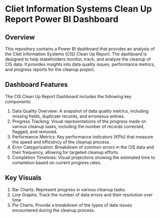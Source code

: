 # Cliet Information Systems Clean Up Report Power BI Dashboard

## Overview
This repository contains a Power BI dashboard that provides an analysis of the Cliet Information Systems (CIS) Clean Up Report. The dashboard is designed to help stakeholders monitor, track, and analyze the cleanup of CIS data. It provides insights into data quality issues, performance metrics, and progress reports for the cleanup project.

## Dashboard Features
The CIS Clean Up Report Dashboard includes the following key components:

1. Data Quality Overview: A snapshot of data quality metrics, including missing fields, duplicate records, and erroneous entries.
2. Progress Tracking: Visual representations of the progress made on various cleanup tasks, including the number of records corrected, flagged, and removed.
3. Performance Metrics: Key performance indicators (KPIs) that measure the speed and efficiency of the cleanup process.
4. Error Categorization: Breakdown of common errors in the CIS data and their frequency, allowing for targeted cleanup efforts.
5. Completion Timelines: Visual projections showing the estimated time to completion based on current progress rates.

## Key Visuals
1. Bar Charts: Represent progress in various cleanup tasks.
2. Line Graphs: Track the number of data errors and their resolution over time.
3. Pie Charts: Provide a breakdown of the types of data issues encountered during the cleanup process.
